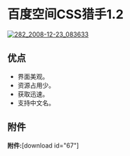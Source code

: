 # 百度空间CSS猎手1.2

[![282_2008-12-23_083633](https://attachment.soulteary.com/2008/12/23/282_2008-12-23_083633.jpg "282_2008-12-23_083633")](https://attachment.soulteary.com/2008/12/23/282_2008-12-23_083633.jpg)

## 优点

- 界面美观。
- 资源占用少。
- 获取迅速。
- 支持中文名。

## 附件

**附件:**[download id="67"]

